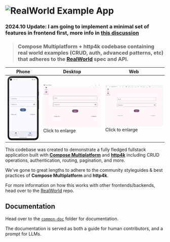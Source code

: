 # ![RealWorld Example App](logo.png)

<h3>2024.10 Update: I am going to implement a minimal set of features in frontend first, more info in <a href=https://github.com/gothinkster/realworld/discussions/1545#discussioncomment-10984982>this discussion</a></h3>

> <h3>Compose Multiplatform + http4k codebase containing real world examples (CRUD, auth, advanced patterns, etc) that adheres to the <a href="https://github.com/gothinkster/realworld">RealWorld</a> spec and API. </h3>

| Phone | Desktop | Web|
|---|---|---|
| ![Phone App Screenshot](doc/screenshots/Screenshot_20240911_105149.png) | ![Desktop App Screenshot](doc/screenshots/Screenshot%202025-01-11%20230957.png) Click to enlarge | ![Web App Screenshot](doc/screenshots/Screenshot%202025-01-11%20231502.png) Click to enlarge |

This codebase was created to demonstrate a fully fledged fullstack application built with **[Compose Multiplatform](https://www.jetbrains.com/lp/compose-multiplatform/)** and **[http4k](https://www.http4k.org/)** including CRUD operations, authentication, routing, pagination, and more.

We've gone to great lengths to adhere to the community styleguides & best practices of **Compose Multiplatform** and **http4k**.

For more information on how this works with other frontends/backends, head over to the [RealWorld](https://github.com/gothinkster/realworld) repo.

## Documentation

Head over to the [`common-doc`](common-doc) folder for documentation.

The documentation is served as both a guide for human contributors, and a prompt for LLMs.
